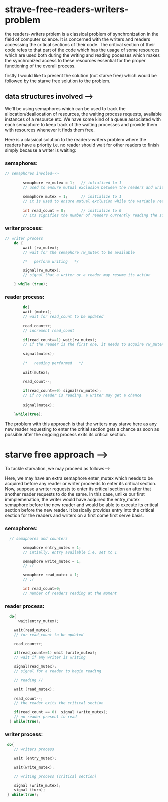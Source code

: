 # strave-free-readers-writers-problem

the readers-writers prblem is a classical problem of synchronization in the field of computer science. It is concerned with the writers and readers accesssing the critical sections of their code. The critical section of their code refes to that part of the code which has the usage of some resources which are used both during the writing and reading pocesses which makes the synchronized access to these resources essential for the proper functioning of the overall process. 

firstly I would like to present the solution (not starve free) which would be followed by the starve free solution to the problem.

## data structures involved -->

We'll be using semaphores which can be used to track the allocation/deallocation of resources, the waiting process requests, available instances of a resource etc. We have some kind of a queue associated with each semaphore to keep track of the waiting processes and provide them with resources whenever it finds them free. 

Here is a classical solution to the readers-writers problem where the readers have a priority i.e. no reader should wait for other readers to finish simply because a writer is waiting: 

### semaphores:
```cpp
// semaphores involed-->
        
        semaphore rw_mutex = 1;   // intialized to 1
        // used to ensure mutual exclusion between the readers and writer processes
        
        semaphore mutex = 1;      // initialize to 1
        // it is used to ensure mutual exclusion while the variable read_count gets updated
        
        int read_count = 0;       // initialize to 0
        // its signifies the number of readers currently reading the subject 
```

### writer process:
```cpp
// writer process
    do {
        wait (rw_mutex); 
        // wait for the semaphore rw_mutex to be available

        /*   perform writing   */

        signal(rw_mutex);
        // signal that a writer or a reader may resume its action

    } while (true);
```

### reader process:
```cpp
        do{
        wait (mutex);
        // wait for read_count to be updated
        
        read_count++;
        // increment read_count
        
        if(read_count==1) wait(rw_mutex);
        // if the reader is the first one, it needs to acquire rw_mutex to start reading 
        
        signal(mutex);
        
        /*   reading performed   */
        
        wait(mutex);
        
        read_count--;

        if(read_count==0) signal(rw_mutex);
        // if no reader is reading, a writer may get a chance
        
        signal(mutex);

    }while(true);
```

The problem with this approach is that the writers may starve here as any new reader requesting to enter the critial section gets a chance as soon as possible after the ongoing process exits its critical section.

# starve free approach -->

To tackle starvation, we may proceed as follows-->

Here, we may have an extra semaphore enter_mutex which needs to be acquired before any reader or writer proceeds to enter its critical section. Now, suppose a writer requests to enter its critical section an after that another reader requests to do the same. In this case, unlike our first immplemenation, the writer would have acquired the entry_mutex semaphore before the new reader and would be able to execute its critical section before the new reader. It basically provides entry into the critical section for the readers and writers on a first come first serve basis.

### semaphores:

```cpp
  // semaphores and counters

        sempahore entry_mutex = 1; 
        // intially, entry available i.e. set to 1

        semaphore write_mutex = 1;
        // :(

        semaphore read_mutex = 1;
        // :(

        int read_count=0;
        // number of readers reading at the moment
```

### reader process:

```cpp
  do{
      wait(entry_mutex);

    wait(read_mutex);
    // for read_count to be updated

    read_count++;

    if(read_count==1) wait (write_mutex);
    // wait if any writer is writing

    signal(read_mutex);
    // signal for a reader to begin reading

    // reading //

    wait (read_mutex);
    
    read_count--;
    // the reader exits the critical section

    if(read_count == 0)  signal (write_mutex);
    // no reader present to read
  } while(true);
```

### writer process:

```cpp
 do{
    // writers process

    wait (entry_mutex);

    wait(write_mutex);

    // writing process (critical section)

    signal (write_mutex);
    signal (turn);
 } while(true);
```













